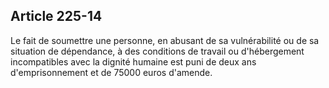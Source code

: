 Article 225-14
----
Le fait de soumettre une personne, en abusant de sa vulnérabilité ou de sa
situation de dépendance, à des conditions de travail ou d'hébergement
incompatibles avec la dignité humaine est puni de deux ans d'emprisonnement et
de 75000 euros d'amende.
